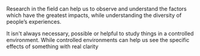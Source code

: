 Research in the field can help us to observe and understand the factors which have the greatest impacts, while understanding the diversity of people’s experiences.

It isn't always necessary, possible or helpful to study things in a controlled environment.  While controlled environments can help us see the specific effects of something with real clarity
